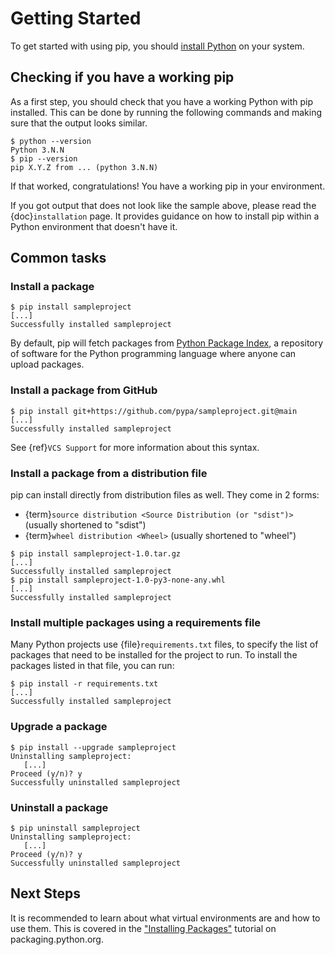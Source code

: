 # Getting Started

To get started with using pip, you should [install Python] on your system.

[install Python]: https://realpython.com/installing-python/

## Checking if you have a working pip

As a first step, you should check that you have a working Python with pip
installed. This can be done by running the following commands and making
sure that the output looks similar.

```{pip-cli}
$ python --version
Python 3.N.N
$ pip --version
pip X.Y.Z from ... (python 3.N.N)
```

If that worked, congratulations! You have a working pip in your environment.

If you got output that does not look like the sample above, please read
the {doc}`installation` page. It provides guidance on how to install pip
within a Python environment that doesn't have it.

## Common tasks

### Install a package

```{pip-cli}
$ pip install sampleproject
[...]
Successfully installed sampleproject
```

By default, pip will fetch packages from [Python Package Index][PyPI], a
repository of software for the Python programming language where anyone can
upload packages.

[PyPI]: https://pypi.org/

### Install a package from GitHub

```{pip-cli}
$ pip install git+https://github.com/pypa/sampleproject.git@main
[...]
Successfully installed sampleproject
```

See {ref}`VCS Support` for more information about this syntax.

### Install a package from a distribution file

pip can install directly from distribution files as well. They come in 2 forms:

- {term}`source distribution <Source Distribution (or "sdist")>` (usually shortened to "sdist")
- {term}`wheel distribution <Wheel>` (usually shortened to "wheel")

```{pip-cli}
$ pip install sampleproject-1.0.tar.gz
[...]
Successfully installed sampleproject
$ pip install sampleproject-1.0-py3-none-any.whl
[...]
Successfully installed sampleproject
```

### Install multiple packages using a requirements file

Many Python projects use {file}`requirements.txt` files, to specify the
list of packages that need to be installed for the project to run. To install
the packages listed in that file, you can run:

```{pip-cli}
$ pip install -r requirements.txt
[...]
Successfully installed sampleproject
```

### Upgrade a package

```{pip-cli}
$ pip install --upgrade sampleproject
Uninstalling sampleproject:
   [...]
Proceed (y/n)? y
Successfully uninstalled sampleproject
```

### Uninstall a package

```{pip-cli}
$ pip uninstall sampleproject
Uninstalling sampleproject:
   [...]
Proceed (y/n)? y
Successfully uninstalled sampleproject
```

## Next Steps

It is recommended to learn about what virtual environments are and how to use
them. This is covered in the ["Installing Packages"](pypug:tutorials/installing-packages)
tutorial on packaging.python.org.
